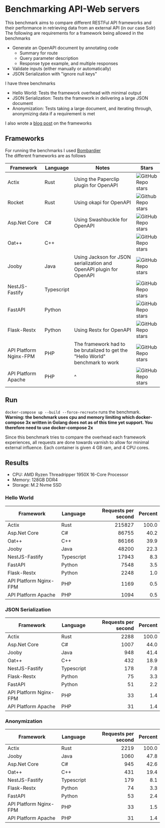 # Benchmarking API-Web servers
This benchmark aims to compare different RESTFul API frameworks and their performance in retrieving data from an external API (in our case Solr) <br>
The following are requirements for a framework being allowed in the benchmarks
* Generate an OpenAPI document by annotating code
  * Summary for route
  * Query parameter description
  * Response type example, and multiple responses
* Validate inputs (either manually or automatically)
* JSON Serialization with "ignore null keys"

I have three benchmarks
* Hello World: Tests the framework overhead with minimal output
* JSON Serialization: Tests the framework in delivering a large JSON document
* Anonymization: Tests taking a large document, and iterating through, anonymizing data if a requirement is met

I also wrote a [blog post](https://inobstudios.com/Post/8/A%20benchmark%20of%20OpenAPI-Capable%20RESTful%20frameworks) on the frameworks

## Frameworks

For running the benchmarks I used [Bombardier](https://github.com/codesenberg/bombardier) <br>
The different frameworks are as follows


|      Framework       | Language | Notes       | Stars                                                                                            |
|----------------------|----------|-------------|--------------------------------------------------------------------------------------------------|
|Actix                 |Rust      | Using the Paperclip plugin for OpenAPI | ![GitHub Repo stars](https://img.shields.io/github/stars/actix/actix?style=social)               |
|Rocket                |Rust      | Using okapi for OpenAPI | ![Github Repo stars](https://img.shields.io/github/stars/SergioBenitez/Rocket?style=social)      | 
|Asp.Net Core          |C#        | Using Swashbuckle for OpenAPI          | ![GitHub Repo stars](https://img.shields.io/github/stars/dotnet/aspnetcore?style=social)         |
|Oat++                 |C++       | | ![GitHub Repo stars](https://img.shields.io/github/stars/oatpp/oatpp?style=social)               
|Jooby                 |Java      | Using Jackson for JSON serialization and OpenAPI plugin for OpenAPI  | ![GitHub Repo stars](https://img.shields.io/github/stars/jooby-project/jooby?style=social)       |
|NestJS-Fastify        |Typescript| | ![GitHub Repo stars](https://img.shields.io/github/stars/nestjs/nest?style=social)               
|FastAPI               |Python    |             | ![GitHub Repo stars](https://img.shields.io/github/stars/nestjs/nest?style=social)               |
|Flask-Restx           |Python    | Using Restx for OpenAPI                | ![GitHub Repo stars](https://img.shields.io/github/stars/pallets/flask?style=social)             
|API Platform Nginx-FPM|PHP       | The framework had to be brutalized to get the "Hello World" benchmark to work | ![GitHub Repo stars](https://img.shields.io/github/stars/api-platform/api-platform?style=social) |
|API Platform Apache   |PHP       | ^ | ![GitHub Repo stars](https://img.shields.io/github/stars/api-platform/api-platform?style=social) |

## Run
`docker-compose up --build --force-recreate` runs the benchmark. <br>
**Warning: the benchmark uses cpu and memory limiting which docker-compose 3x written in Golang does not as of this time yet support. You therefore need to use docker-compose 2x**

Since this benchmark tries to compare the overhead each framework experiences, all requests are done towards varnish to allow for minimal external influence.
Each container is given 4 GB ram, and 4 CPU cores.

## Results
* CPU: AMD Ryzen Threadripper 1950X 16-Core Processor
* Memory: 128GB DDR4
* Storage: M.2 Nvme SSD
### Hello World
|      Framework       | Language |Requests per second|Percent|
|----------------------|----------|------------------:|------:|
|Actix                 |Rust      |             215827|  100.0|
|Asp.Net Core          |C#        |              86755|   40.2|
|Oat++                 |C++       |              86166|   39.9|
|Jooby                 |Java      |              48200|   22.3|
|NestJS-Fastify        |Typescript|              17943|    8.3|
|FastAPI               |Python    |               7548|    3.5|
|Flask-Restx           |Python    |               2248|    1.0|
|API Platform Nginx-FPM|PHP       |               1169|    0.5|
|API Platform Apache   |PHP       |               1094|    0.5|
### JSON Serialization
|      Framework       | Language |Requests per second|Percent|
|----------------------|----------|------------------:|------:|
|Actix                 |Rust      |               2288|  100.0|
|Asp.Net Core          |C#        |               1007|   44.0|
|Jooby                 |Java      |                948|   41.4|
|Oat++                 |C++       |                432|   18.9|
|NestJS-Fastify        |Typescript|                178|    7.8|
|Flask-Restx           |Python    |                 75|    3.3|
|FastAPI               |Python    |                 51|    2.2|
|API Platform Nginx-FPM|PHP       |                 33|    1.4|
|API Platform Apache   |PHP       |                 31|    1.4|
### Anonymization
|      Framework       | Language |Requests per second|Percent|
|----------------------|----------|------------------:|------:|
|Actix                 |Rust      |               2219|  100.0|
|Jooby                 |Java      |               1060|   47.8|
|Asp.Net Core          |C#        |                945|   42.6|
|Oat++                 |C++       |                431|   19.4|
|NestJS-Fastify        |Typescript|                179|    8.1|
|Flask-Restx           |Python    |                 74|    3.3|
|FastAPI               |Python    |                 53|    2.4|
|API Platform Nginx-FPM|PHP       |                 33|    1.5|
|API Platform Apache   |PHP       |                 31|    1.4|

